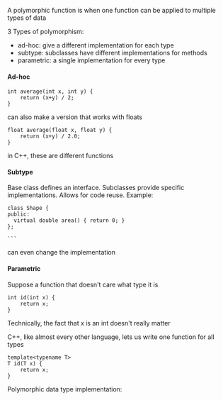 A polymorphic function is when one function can be applied to multiple types of data

3 Types of polymorphism:
- ad-hoc: give a different implementation for each type
- subtype: subclasses have different implementations for methods
- parametric: a single implementation for every type

#### Ad-hoc
```
int average(int x, int y) {
	return (x+y) / 2;
}
```

can also make a version that works with floats
```
float average(float x, float y) {
	return (x+y) / 2.0;
}
```

in C++, these are different functions

#### Subtype
 Base class defines an interface.
Subclasses provide specific implementations.
Allows for code reuse.
Example:
```
class Shape {
public:
  virtual double area() { return 0; }
};
```
	```

can even change the implementation

#### Parametric
Suppose a function that doesn't care what type it is
```
int id(int x) {
	return x;
}
```
Technically, the fact that x is an int doesn't really matter

C++, like almost every other language, lets us write one function for all types
```
template<typename T>
T id(T x) {
	return x;
}
```

Polymorphic data type implementation: 

